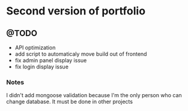 # Second version of portfolio

## @TODO
- API optimization
- add script to automaticaly move build out of frontend
- fix admin panel display issue
- fix login display issue

### Notes
I didn't add mongoose validation because I'm the only person who can change database.
It must be done in other projects
